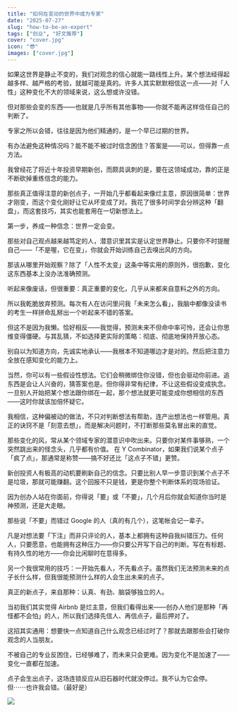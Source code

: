 ```yaml
---
title: "如何在变动的世界中成为专家"
date: "2025-07-27"
slug: "how-to-be-an-expert"
tags: ["创业", "好文推荐"]
cover: "cover.jpg"
icon: "😎"
images: ["cover.jpg"]
---
```

如果这世界是静止不变的，我们对观念的信心就能一路线性上升。某个想法经得起越多样、越严格的考验，就越可能是真的。许多人其实默默相信这一点——对「人性」这种变化不大的领域来说，这么想或许没错。



但对那些会变的东西——也就是几乎所有其他事物——你就不能再这样信任自己的判断了。



专家之所以会错，往往是因为他们精通的，是一个早已过期的世界。



有办法避免这种情况吗？能不能不被过时信念困住？答案是——可以，但得靠一点方法。



我曾经花了将近十年投资早期新创，而颇具讽刺的是，要在这领域成功，靠的正是不断砍掉重练信念的能力。



那些真正值得注意的新创点子，一开始几乎都看起来像烂主意，原因很简单：世界才刚变，而这个变化刚好让它从坏变成了对。我花了很多时间学会分辨这种「翻盘」，而这套技巧，其实也能套用在一切新想法上。



第一步，养成一种信念：世界一定会变。



那些对自己观点越来越笃定的人，潜意识里其实是认定世界静止。只要你不时提醒自己——「不是喔，它在变」，你就会开始训练自己去嗅出风的方向。



那该从哪里开始观察？除了「人性不太变」这条中等实用的原则外，很抱歉，变化这东西基本上没办法准确预测。



听起来像废话，但很重要：真正重要的变化，几乎从来都来自意料之外的方向。



所以我乾脆放弃预测。每次有人在访问里问我「未来怎么看」，我脑中都像没读书的考生一样拼命乱掰出一个听起来不错的答案。



但这不是因为我懒。恰好相反——我觉得，预测未来不但命中率可怜，还会让你思维变得僵硬。与其乱猜，不如选择更实际的策略：彻底、彻底地保持开放心态。



别自以为知道方向，先诚实地承认——我根本不知道哪边才是对的。然后把注意力全放在感知变化的能力上。



当然，你可以有一些假设性想法。它们会稍微绑住你没错，但也会驱动你前进。追东西是会让人兴奋的，猜答案也是。但你得非常有纪律，不让这些假设变成执念。
一旦别人开始把某个想法跟你绑在一起，那个想法就更可能变成你想相信的东西——这时你就该加倍怀疑它。



我相信，这种偏被动的做法，不只对判断想法有帮助，连产出想法也一样管用。真正的诀窍不是「刻意去想」，而是解决问题时，不打断那些莫名冒出来的直觉。



那些变化的风，常从某个领域专家的潜意识中吹出来。只要你对某件事够熟，一个突然跳出来的怪念头，几乎都有价值。
在 Y Combinator，如果我们说某个点子「疯了点」，那通常是称赞——搞不好还比「这点子不错」更赞。



新创投资人有极高的动机要刷新自己的信念。只要比别人早一步意识到某个点子不是垃圾，那就可能赚翻。这个回报不只是钱，更是你整个判断体系的现场验证。



因为创办人站在你面前，你得说「要」或「不要」，几个月后你就会知道你当时是神预测，还是大走眼。



那些说「不要」而错过 Google 的人（真的有几个），这笔帐会记一辈子。



凡是对想法要「下注」而非只评论的人，基本上都拥有这种自我纠错压力。任何人，只要愿意，也能拥有这种压力——你只要公开写下自己的判断。写在有标题、有持久性的地方——你会比闲聊时在意得多。



另一个我很常用的技巧：一开始先看人，不先看点子。虽然我们无法预测未来的点子长什么样，但我很能预测什么样的人会生出未来的点子。



真正的新点子，来自那种：认真、有劲、脑袋够独立的人。



当初我们其实觉得 Airbnb 是烂主意，但我们看得出来——创办人他们是那种「再怪都不会怕」的人，所以我们选择先信人、再信点子，最后押对了。



这招其实通用：想要快一点知道自己什么观念已经过时了？那就去跟那些会打破你观念的人当朋友。



不被自己的专业反困住，已经够难了，而未来只会更难。因为变化不是加速了——变化一直都在加速。



点子会生出点子，这场连锁反应从旧石器时代就没停过。我不认为它会停。
但⋯⋯也许我会错。（最好是）




![](https://prod-files-secure.s3.us-west-2.amazonaws.com/112d0858-5090-4d34-a606-b75eb8d65fd2/46476355-9cf3-4e99-9b7a-3531bc426380/1000202064.png?X-Amz-Algorithm=AWS4-HMAC-SHA256&X-Amz-Content-Sha256=UNSIGNED-PAYLOAD&X-Amz-Credential=ASIAZI2LB466XX27GGCQ%2F20250807%2Fus-west-2%2Fs3%2Faws4_request&X-Amz-Date=20250807T095312Z&X-Amz-Expires=3600&X-Amz-Security-Token=IQoJb3JpZ2luX2VjEFAaCXVzLXdlc3QtMiJHMEUCIAP41PJe%2BnfhObY38e0jlWLEqe7JkFavyGan4fTc1VxnAiEA7w55rum%2FmeOIBI2WESG1GOkKgWi69NMMffGrj%2ByDUa4qiAQIif%2F%2F%2F%2F%2F%2F%2F%2F%2F%2FARAAGgw2Mzc0MjMxODM4MDUiDKFEDCbKoUXzVF42uSrcA6rK6P%2FhPgn8Na8MjlJaRll42uNjv1aRgkaYLKIXBCBzZupBIp%2BRAa0ontWwxQ0KbzK8XTYALZtc6IBku0uNlmC8mIMkyRBPxTLvC%2FoUdZ7xzhKwDzhtQcbOiqk45ZhO7PwYg6GhHBVcu0b8zJa2Z0cS0Z4F2HRndUUOfUyQ1SRA24irkPJfw0k3ms1RiliGnv4GVuPg7dUbkvl3fmDY%2FsxgRmj02KsebCzT7gSo%2Fm8Etbb6%2FrYenv5A8YDmGYmaQ91FdYSYIPxpQz8g%2B%2BVF9ghswbS%2BCsXFDY4XVCma5dBXpIcsLNfKUgfM3LUT8%2FmFgqPPUYzK5P%2FStDsA8u0n2hUZDt9euiMlH5IlQyiyvkaWXBkOW4vBUNykqG5Lmqjm3P5vXSM%2FYQhZJY%2BH6rv%2BXzvxyYjF%2FMjUbKA%2FshimF7ihNA6pSC8CM678hwHcAdBgxBjex%2BUHnhJhTLw6%2FikGRf9%2F39zOC%2BlrFXlrcKQ%2FDNNL%2BfDJQbngbt9D9OIls8hJgCK0TN3tsWbdChIo4oVb%2FJ6pdxVvbaD0rh2aaBNX2N%2FbNNqv09%2BgtOpslRKIDI1yhnoRgCAPSOIrfUU7EOvP3CIzh3gbboAzlstd5%2FM%2BRai2eA41kYIvOM0LsYs4MLPB0cQGOqUBoiEOAKCJBnydWaWWY1TlhennA4ow3VJVHPiBiSSHp8B6LvJqjd4H778hTFF%2BU0eWhVDmSSCeVsc3VavxjcxGU7r%2BqVBPrkv6PF1zYpSougNuw73XSAQtT5UgMhWrCB5wOegVKpbOan804evGhgi0imJoEKf%2BkKPSOZYnWB6qsxkdU4%2FI8i8Z8%2FQ0gEZuwIP%2FDuyREaIvv6UZbcgCN5x7GnUm5Pld&X-Amz-Signature=435b61e2e5fce8883ca52a6b3d19fe470b0475ac593eba58940cb6a5ad15dbdd&X-Amz-SignedHeaders=host&x-amz-checksum-mode=ENABLED&x-id=GetObject)

